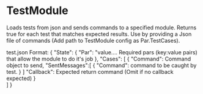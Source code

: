 # TestModule
Loads tests from json and sends commands to a specified module. Returns true for each test that matches expected results.
Use by providing a Json file of commands (Add path to TestModule config as Par.TestCases).

test.json Format:
{
	"State": {
		"Par": "value.... Required pars (key:value pairs) that allow the module to do it's job
	},
    "Cases": [
        {
            "Command": <Object> Command object to send,
			"SentMessages":[
				{
					"Command": <Object> command to be caught by test.
				}
			]
            "Callback": <Object> Expected return command (Omit if no callback expected)
        }    
    ]
}
